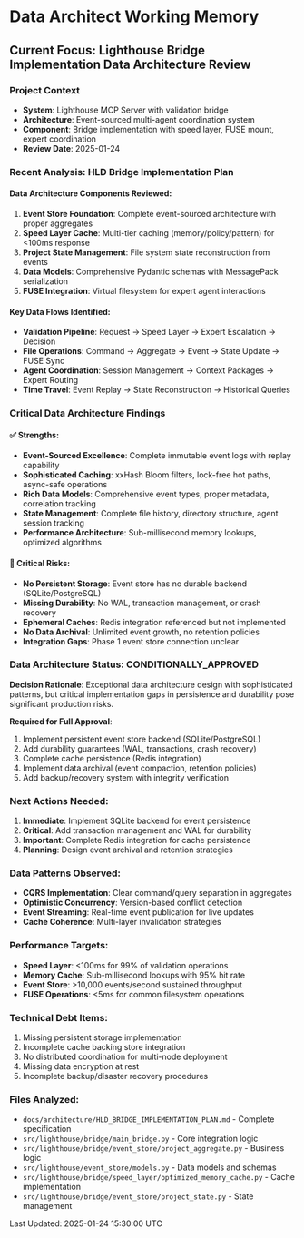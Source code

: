 # Data Architect Working Memory

## Current Focus: Lighthouse Bridge Implementation Data Architecture Review

### Project Context
- **System**: Lighthouse MCP Server with validation bridge
- **Architecture**: Event-sourced multi-agent coordination system
- **Component**: Bridge implementation with speed layer, FUSE mount, expert coordination
- **Review Date**: 2025-01-24

### Recent Analysis: HLD Bridge Implementation Plan

#### Data Architecture Components Reviewed:
1. **Event Store Foundation**: Complete event-sourced architecture with proper aggregates
2. **Speed Layer Cache**: Multi-tier caching (memory/policy/pattern) for <100ms response
3. **Project State Management**: File system state reconstruction from events
4. **Data Models**: Comprehensive Pydantic schemas with MessagePack serialization
5. **FUSE Integration**: Virtual filesystem for expert agent interactions

#### Key Data Flows Identified:
- **Validation Pipeline**: Request → Speed Layer → Expert Escalation → Decision
- **File Operations**: Command → Aggregate → Event → State Update → FUSE Sync
- **Agent Coordination**: Session Management → Context Packages → Expert Routing
- **Time Travel**: Event Replay → State Reconstruction → Historical Queries

### Critical Data Architecture Findings

#### ✅ Strengths:
- **Event-Sourced Excellence**: Complete immutable event logs with replay capability
- **Sophisticated Caching**: xxHash Bloom filters, lock-free hot paths, async-safe operations  
- **Rich Data Models**: Comprehensive event types, proper metadata, correlation tracking
- **State Management**: Complete file history, directory structure, agent session tracking
- **Performance Architecture**: Sub-millisecond memory lookups, optimized algorithms

#### 🚨 Critical Risks:
- **No Persistent Storage**: Event store has no durable backend (SQLite/PostgreSQL)
- **Missing Durability**: No WAL, transaction management, or crash recovery
- **Ephemeral Caches**: Redis integration referenced but not implemented
- **No Data Archival**: Unlimited event growth, no retention policies
- **Integration Gaps**: Phase 1 event store connection unclear

### Data Architecture Status: CONDITIONALLY_APPROVED

**Decision Rationale**: 
Exceptional data architecture design with sophisticated patterns, but critical implementation gaps in persistence and durability pose significant production risks.

**Required for Full Approval**:
1. Implement persistent event store backend (SQLite/PostgreSQL)
2. Add durability guarantees (WAL, transactions, crash recovery)
3. Complete cache persistence (Redis integration)
4. Implement data archival (event compaction, retention policies)
5. Add backup/recovery system with integrity verification

### Next Actions Needed:
1. **Immediate**: Implement SQLite backend for event persistence
2. **Critical**: Add transaction management and WAL for durability
3. **Important**: Complete Redis integration for cache persistence
4. **Planning**: Design event archival and retention strategies

### Data Patterns Observed:
- **CQRS Implementation**: Clear command/query separation in aggregates
- **Optimistic Concurrency**: Version-based conflict detection
- **Event Streaming**: Real-time event publication for live updates
- **Cache Coherence**: Multi-layer invalidation strategies

### Performance Targets:
- **Speed Layer**: <100ms for 99% of validation operations  
- **Memory Cache**: Sub-millisecond lookups with 95% hit rate
- **Event Store**: >10,000 events/second sustained throughput
- **FUSE Operations**: <5ms for common filesystem operations

### Technical Debt Items:
1. Missing persistent storage implementation
2. Incomplete cache backing store integration  
3. No distributed coordination for multi-node deployment
4. Missing data encryption at rest
5. Incomplete backup/disaster recovery procedures

### Files Analyzed:
- `docs/architecture/HLD_BRIDGE_IMPLEMENTATION_PLAN.md` - Complete specification
- `src/lighthouse/bridge/main_bridge.py` - Core integration logic
- `src/lighthouse/bridge/event_store/project_aggregate.py` - Business logic
- `src/lighthouse/event_store/models.py` - Data models and schemas
- `src/lighthouse/bridge/speed_layer/optimized_memory_cache.py` - Cache implementation
- `src/lighthouse/bridge/event_store/project_state.py` - State management

Last Updated: 2025-01-24 15:30:00 UTC